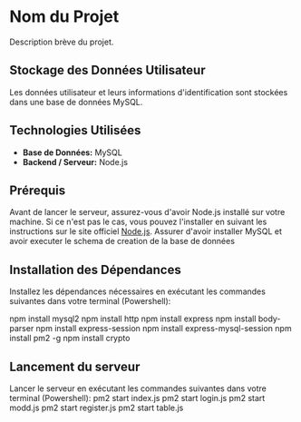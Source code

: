 # Nom du Projet

Description brève du projet.

## Stockage des Données Utilisateur

Les données utilisateur et leurs informations d'identification sont stockées dans une base de données MySQL.

## Technologies Utilisées

- **Base de Données:** MySQL
- **Backend / Serveur:** Node.js

## Prérequis

Avant de lancer le serveur, assurez-vous d'avoir Node.js installé sur votre machine. Si ce n'est pas le cas, vous pouvez l'installer en suivant les instructions sur le site officiel [Node.js](https://nodejs.org/).
Assurer d'avoir installer MySQL et avoir executer le schema de creation de la base de données
## Installation des Dépendances

Installez les dépendances nécessaires en exécutant les commandes suivantes dans votre terminal (Powershell):

npm install mysql2
npm install http
npm install express
npm install body-parser
npm install express-session
npm install express-mysql-session
npm install pm2 -g
npm install crypto
## Lancement du serveur
Lancer le serveur en exécutant les commandes suivantes dans votre terminal (Powershell):
pm2 start index.js
pm2 start login.js
pm2 start modd.js
pm2 start register.js
pm2 start table.js


